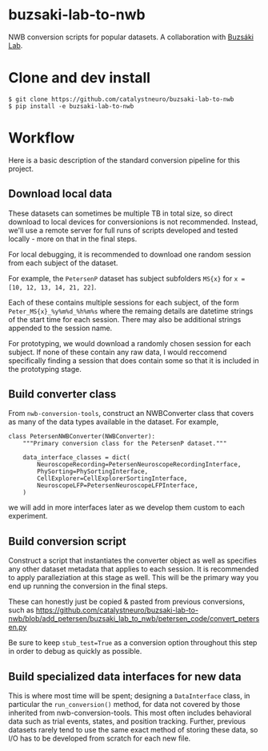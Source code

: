 # buzsaki-lab-to-nwb
NWB conversion scripts for popular datasets.
A collaboration with [Buzsáki Lab](https://buzsakilab.com/wp/).

# Clone and dev install
```
$ git clone https://github.com/catalystneuro/buzsaki-lab-to-nwb
$ pip install -e buzsaki-lab-to-nwb
```

# Workflow
Here is a basic description of the standard conversion pipeline for this project.

## Download local data
These datasets can sometimes be multiple TB in total size, so direct download to local devices for conversionions is not recommended.
Instead, we'll use a remote server for full runs of scripts developed and tested locally - more on that in the final steps.

For local debugging, it is recommended to download one random session from each subject of the dataset.

For example, the `PetersenP` dataset has subject subfolders `MS{x}` for `x = [10, 12, 13, 14, 21, 22]`.

Each of these contains multiple sessions for each subject, of the form `Peter_MS{x}_%y%m%d_%h%m%s` where the remaing details are datetime strings of the start time for each session. There may also be additional strings appended to the session name.

For prototyping, we would download a randomly chosen session for each subject. If none of these contain any raw data, I would reccomend specifically finding a session that does contain some so that it is included in the prototyping stage.


## Build converter class
From `nwb-conversion-tools`, construct an NWBConverter class that covers as many of the data types available in the dataset. For example,
```
class PetersenNWBConverter(NWBConverter):
    """Primary conversion class for the PetersenP dataset."""

    data_interface_classes = dict(
        NeuroscopeRecording=PetersenNeuroscopeRecordingInterface,
        PhySorting=PhySortingInterface,
        CellExplorer=CellExplorerSortingInterface,
        NeuroscopeLFP=PetersenNeuroscopeLFPInterface,
    )
  ```
 we will add in more interfaces later as we develop them custom to each experiment.
  
## Build conversion script
Construct a script that instantiates the converter object as well as specifies any other dataset metadata that applies to each session. It is recommended to apply paralleziation at this stage as well. This will be the primary way you end up running the conversion in the final steps.
 
These can honestly just be copied & pasted from previous conversions, such as https://github.com/catalystneuro/buzsaki-lab-to-nwb/blob/add_petersen/buzsaki_lab_to_nwb/petersen_code/convert_petersen.py

Be sure to keep `stub_test=True` as a conversion option throughout this step in order to debug as quickly as possible.
 
## Build specialized data interfaces for new data
This is where most time will be spent; designing a `DataInterface` class, in particular the `run_conversion()` method, for data not covered by those inherited from nwb-conversion-tools. This most often includes behavioral data such as trial events, states, and position tracking. Further, previous datasets rarely tend to use the same exact method of storing these data, so I/O has to be developed from scratch for each new file.
